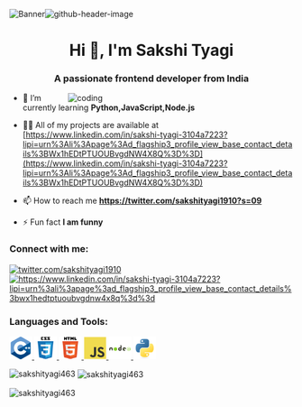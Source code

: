 ![Banner](https://github.com/sakshityagi463/sakshityagi463/assets/139478287/d5413666-f21c-432e-ba18-fd73709412f9)![github-header-image](https://github.com/sakshityagi463/sakshityagi463/assets/139478287/1b43a8a5-81a8-40c9-b3e1-3fcbe91ad516)

<h1 align="center">Hi 👋, I'm Sakshi Tyagi</h1>
<h3 align="center">A passionate frontend developer from India</h3>

<img  align = "right" src="https://user-images.githubusercontent.com/74038190/256977180-54fb7eef-b1e8-41dc-be97-57e4180b3b24.gif" alt="coding" width ="400">

- 🌱 I’m currently learning **Python,JavaScript,Node.js**

- 👨‍💻 All of my projects are available at [https://www.linkedin.com/in/sakshi-tyagi-3104a7223?lipi=urn%3Ali%3Apage%3Ad_flagship3_profile_view_base_contact_details%3BWx1hEDtPTUOUBvgdNW4X8Q%3D%3D](https://www.linkedin.com/in/sakshi-tyagi-3104a7223?lipi=urn%3Ali%3Apage%3Ad_flagship3_profile_view_base_contact_details%3BWx1hEDtPTUOUBvgdNW4X8Q%3D%3D)

- 📫 How to reach me **https://twitter.com/sakshityagi1910?s=09**

- ⚡ Fun fact **I am funny**

<h3 align="left">Connect with me:</h3>
<p align="left">
<a href="https://twitter.com/twitter.com/sakshityagi1910" target="blank"><img align="center" src="https://raw.githubusercontent.com/rahuldkjain/github-profile-readme-generator/master/src/images/icons/Social/twitter.svg" alt="twitter.com/sakshityagi1910" height="30" width="40" /></a>
<a href="https://linkedin.com/in/https://www.linkedin.com/in/sakshi-tyagi-3104a7223?lipi=urn%3ali%3apage%3ad_flagship3_profile_view_base_contact_details%3bwx1hedtptuoubvgdnw4x8q%3d%3d" target="blank"><img align="center" src="https://raw.githubusercontent.com/rahuldkjain/github-profile-readme-generator/master/src/images/icons/Social/linked-in-alt.svg" alt="https://www.linkedin.com/in/sakshi-tyagi-3104a7223?lipi=urn%3ali%3apage%3ad_flagship3_profile_view_base_contact_details%3bwx1hedtptuoubvgdnw4x8q%3d%3d" height="30" width="40" /></a>
</p>

<h3 align="left">Languages and Tools:</h3>
<p align="left"> <a href="https://www.w3schools.com/cpp/" target="_blank" rel="noreferrer"> <img src="https://raw.githubusercontent.com/devicons/devicon/master/icons/cplusplus/cplusplus-original.svg" alt="cplusplus" width="40" height="40"/> </a> <a href="https://www.w3schools.com/css/" target="_blank" rel="noreferrer"> <img src="https://raw.githubusercontent.com/devicons/devicon/master/icons/css3/css3-original-wordmark.svg" alt="css3" width="40" height="40"/> </a> <a href="https://www.w3.org/html/" target="_blank" rel="noreferrer"> <img src="https://raw.githubusercontent.com/devicons/devicon/master/icons/html5/html5-original-wordmark.svg" alt="html5" width="40" height="40"/> </a> <a href="https://developer.mozilla.org/en-US/docs/Web/JavaScript" target="_blank" rel="noreferrer"> <img src="https://raw.githubusercontent.com/devicons/devicon/master/icons/javascript/javascript-original.svg" alt="javascript" width="40" height="40"/> </a> <a href="https://nodejs.org" target="_blank" rel="noreferrer"> <img src="https://raw.githubusercontent.com/devicons/devicon/master/icons/nodejs/nodejs-original-wordmark.svg" alt="nodejs" width="40" height="40"/> </a> <a href="https://www.python.org" target="_blank" rel="noreferrer"> <img src="https://raw.githubusercontent.com/devicons/devicon/master/icons/python/python-original.svg" alt="python" width="40" height="40"/> </a> </p>

<p><img align="left" src="https://github-readme-stats.vercel.app/api/top-langs?username=sakshityagi463&show_icons=true&locale=en&layout=compact" alt="sakshityagi463" /></p>

<p>&nbsp;<img align="center" src="https://github-readme-stats.vercel.app/api?username=sakshityagi463&show_icons=true&locale=en" alt="sakshityagi463" /></p>

<p><img align="center" src="https://github-readme-streak-stats.herokuapp.com/?user=sakshityagi463&" alt="sakshityagi463" /></p>
